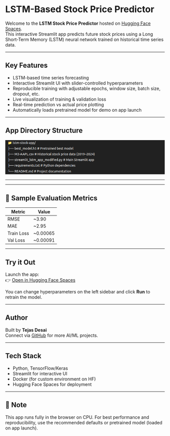 # LSTM-Based Stock Price Predictor

Welcome to the **LSTM Stock Price Predictor** hosted on [Hugging Face Spaces](https://huggingface.co/spaces/minusquare/lstm-stock-price-predictor).  
This interactive Streamlit app predicts future stock prices using a Long Short-Term Memory (LSTM) neural network trained on historical time series data.

---

## Key Features

- LSTM-based time series forecasting  
- Interactive Streamlit UI with slider-controlled hyperparameters  
- Reproducible training with adjustable epochs, window size, batch size, dropout, etc.  
- Live visualization of training & validation loss  
- Real-time prediction vs actual price plotting  
- Automatically loads pretrained model for demo on app launch

---

## App Directory Structure

![File Structure](https://raw.githubusercontent.com/ecubeproject/LSTM_BASED-STOCK_PRICE_PREDICTION/main/file_structure.png)

---

---

## 🔬 Sample Evaluation Metrics

| Metric       | Value    |
|--------------|----------|
| RMSE         | ~3.90    |
| MAE          | ~2.95    |
| Train Loss   | ~0.00065 |
| Val Loss     | ~0.00091 |

---

##  Try it Out

Launch the app:  
👉 [Open in Hugging Face Spaces](https://huggingface.co/spaces/minusquare/lstm-stock-price-predictor)

You can change hyperparameters on the left sidebar and click **Run** to retrain the model.

---

##  Author

Built by **Tejas Desai**  
Connect via [GitHub](https://github.com/ecubeproject) for more AI/ML projects.

---

## Tech Stack

- Python, TensorFlow/Keras
- Streamlit for interactive UI
- Docker (for custom environment on HF)
- Hugging Face Spaces for deployment

---

## 💬 Note

This app runs fully in the browser on CPU. For best performance and reproducibility, use the recommended defaults or pretrained model (loaded on app launch).

